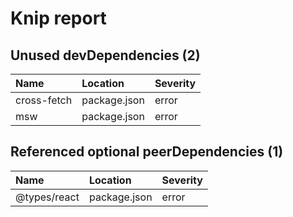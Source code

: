 # Knip report

## Unused devDependencies (2)

| Name        | Location     | Severity |
| :---------- | :----------- | :------- |
| cross-fetch | package.json | error    |
| msw         | package.json | error    |

## Referenced optional peerDependencies (1)

| Name         | Location     | Severity |
| :----------- | :----------- | :------- |
| @types/react | package.json | error    |

